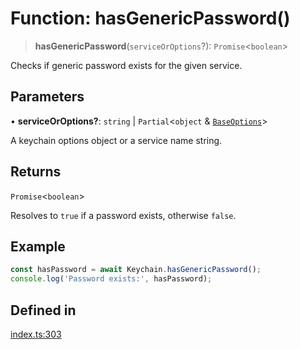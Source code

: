 # Function: hasGenericPassword()

> **hasGenericPassword**(`serviceOrOptions`?): `Promise`\<`boolean`\>

Checks if generic password exists for the given service.

## Parameters

• **serviceOrOptions?**: `string` \| `Partial`\<`object` & [`BaseOptions`](../type-aliases/BaseOptions.md)\>

A keychain options object or a service name string.

## Returns

`Promise`\<`boolean`\>

Resolves to `true` if a password exists, otherwise `false`.

## Example

```typescript
const hasPassword = await Keychain.hasGenericPassword();
console.log('Password exists:', hasPassword);
```

## Defined in

[index.ts:303](https://github.com/quangsuong/nts-react-native-keychain/blob/06824b340311076cce81e80bceb3c34da22ca810/src/index.ts#L303)

